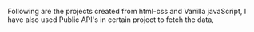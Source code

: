 Following are the projects created from html-css and Vanilla javaScript, I have also used Public API's in certain project to fetch the data, 
